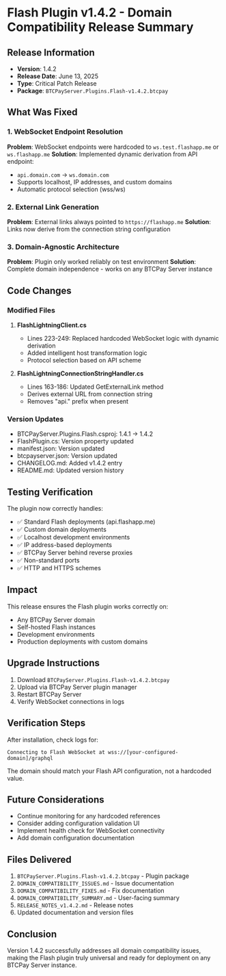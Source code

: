 # Flash Plugin v1.4.2 - Domain Compatibility Release Summary

## Release Information
- **Version**: 1.4.2
- **Release Date**: June 13, 2025
- **Type**: Critical Patch Release
- **Package**: `BTCPayServer.Plugins.Flash-v1.4.2.btcpay`

## What Was Fixed

### 1. WebSocket Endpoint Resolution
**Problem**: WebSocket endpoints were hardcoded to `ws.test.flashapp.me` or `ws.flashapp.me`
**Solution**: Implemented dynamic derivation from API endpoint:
- `api.domain.com` → `ws.domain.com`
- Supports localhost, IP addresses, and custom domains
- Automatic protocol selection (wss/ws)

### 2. External Link Generation
**Problem**: External links always pointed to `https://flashapp.me`
**Solution**: Links now derive from the connection string configuration

### 3. Domain-Agnostic Architecture
**Problem**: Plugin only worked reliably on test environment
**Solution**: Complete domain independence - works on any BTCPay Server instance

## Code Changes

### Modified Files
1. **FlashLightningClient.cs**
   - Lines 223-249: Replaced hardcoded WebSocket logic with dynamic derivation
   - Added intelligent host transformation logic
   - Protocol selection based on API scheme

2. **FlashLightningConnectionStringHandler.cs**
   - Lines 163-186: Updated GetExternalLink method
   - Derives external URL from connection string
   - Removes "api." prefix when present

### Version Updates
- BTCPayServer.Plugins.Flash.csproj: 1.4.1 → 1.4.2
- FlashPlugin.cs: Version property updated
- manifest.json: Version updated
- btcpayserver.json: Version updated
- CHANGELOG.md: Added v1.4.2 entry
- README.md: Updated version history

## Testing Verification

The plugin now correctly handles:
- ✅ Standard Flash deployments (api.flashapp.me)
- ✅ Custom domain deployments
- ✅ Localhost development environments
- ✅ IP address-based deployments
- ✅ BTCPay Server behind reverse proxies
- ✅ Non-standard ports
- ✅ HTTP and HTTPS schemes

## Impact

This release ensures the Flash plugin works correctly on:
- Any BTCPay Server domain
- Self-hosted Flash instances
- Development environments
- Production deployments with custom domains

## Upgrade Instructions

1. Download `BTCPayServer.Plugins.Flash-v1.4.2.btcpay`
2. Upload via BTCPay Server plugin manager
3. Restart BTCPay Server
4. Verify WebSocket connections in logs

## Verification Steps

After installation, check logs for:
```
Connecting to Flash WebSocket at wss://[your-configured-domain]/graphql
```

The domain should match your Flash API configuration, not a hardcoded value.

## Future Considerations

- Continue monitoring for any hardcoded references
- Consider adding configuration validation UI
- Implement health check for WebSocket connectivity
- Add domain configuration documentation

## Files Delivered

1. `BTCPayServer.Plugins.Flash-v1.4.2.btcpay` - Plugin package
2. `DOMAIN_COMPATIBILITY_ISSUES.md` - Issue documentation
3. `DOMAIN_COMPATIBILITY_FIXES.md` - Fix documentation
4. `DOMAIN_COMPATIBILITY_SUMMARY.md` - User-facing summary
5. `RELEASE_NOTES_v1.4.2.md` - Release notes
6. Updated documentation and version files

## Conclusion

Version 1.4.2 successfully addresses all domain compatibility issues, making the Flash plugin truly universal and ready for deployment on any BTCPay Server instance.